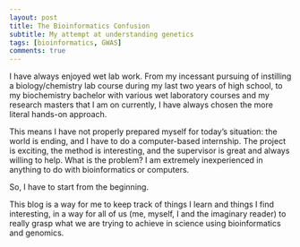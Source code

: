 ```yaml
---
layout: post
title: The Bioinformatics Confusion
subtitle: My attempt at understanding genetics
tags: [bioinformatics, GWAS]
comments: true
---
```


I have always enjoyed wet lab work. From my incessant pursuing of instilling a biology/chemistry lab course during my last two years of high school, to my biochemistry bachelor with various wet laboratory courses and my research masters that I am on currently, I have always chosen the more literal hands-on approach.

This means I have not properly prepared myself for today’s situation: the world is ending, and I have to do a computer-based internship. The project is exciting, the method is interesting, and the supervisor is great and always willing to help. What is the problem? I am extremely inexperienced in anything to do with bioinformatics or computers.

So, I have to start from the beginning.

This blog is a way for me to keep track of things I learn and things I find interesting, in a way for all of us (me, myself, I and the imaginary reader) to really grasp what we are trying to achieve in science using bioinformatics and genomics.

